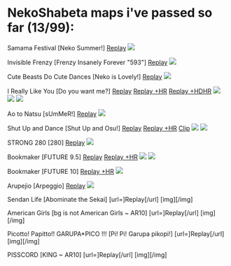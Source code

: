 # NekoShabeta maps i've passed so far (13/99):

Samama Festival [Neko Summer!] [Replay](https://cdn.discordapp.com/attachments/864931946474897429/864932225883963392/replay.osr) 
![](https://cdn.discordapp.com/attachments/864931946474897429/864932239037300756/screenshot.jpg)


Invisible Frenzy [Frenzy Insanely Forever "593"] [Replay](https://cdn.discordapp.com/attachments/864931946474897429/864933013775187998/replay.osr) 
![](https://cdn.discordapp.com/attachments/864931946474897429/864933018309230642/screenshot.jpg)


Cute Beasts Do Cute Dances [Neko is Lovely!] [Replay](https://cdn.discordapp.com/attachments/864931946474897429/864941739344789514/replay.osr)
![](https://cdn.discordapp.com/attachments/864931946474897429/864941745124540447/screenshot.jpg)


I Really Like You [Do you want me?] [Replay](https://cdn.discordapp.com/attachments/864931946474897429/864946022136021002/replay.osr) [Replay +HR](https://cdn.discordapp.com/attachments/864931946474897429/866029785448841276/replay_HR.osr) [Replay +HDHR](https://cdn.discordapp.com/attachments/864931946474897429/866029880781307914/replay_HDHR.osr)
![](https://cdn.discordapp.com/attachments/864931946474897429/864946029514457098/screenshot.jpg)
![](https://cdn.discordapp.com/attachments/864931946474897429/866029787603927060/screenshot_HR.jpg)
![](https://cdn.discordapp.com/attachments/864931946474897429/866029886145036308/screenshot_HDHR.jpg)


Ao to Natsu [sUmMeR!] [Replay](https://cdn.discordapp.com/attachments/864931946474897429/864947908666851377/replay.osr)
![](https://cdn.discordapp.com/attachments/864931946474897429/864947911804715018/screenshot.jpg)


Shut Up and Dance [Shut Up and Osu!] [Replay](https://cdn.discordapp.com/attachments/864931946474897429/865277221598265394/replay.osr) [Replay +HR](https://cdn.discordapp.com/attachments/864931946474897429/866030190357118996/replay_HR.osr) [Clip](https://www.youtube.com/watch?v=yfn7eeWHD6g)
![](https://cdn.discordapp.com/attachments/864931946474897429/865277223702888508/screenshot.jpg)
![](https://cdn.discordapp.com/attachments/864931946474897429/866030192378904637/screenshot_HR.jpg)


STRONG 280 [280] [Replay](https://cdn.discordapp.com/attachments/864931946474897429/866026342566068234/replay.osr)
![](https://cdn.discordapp.com/attachments/864931946474897429/866026346534142002/screenshot.jpg)


Bookmaker [FUTURE 9.5] [Replay](https://cdn.discordapp.com/attachments/864931946474897429/866028332771311636/replay.osr) [Replay +HR](https://cdn.discordapp.com/attachments/864931946474897429/866028361192046642/replay_HR.osr)
![](https://cdn.discordapp.com/attachments/864931946474897429/866028335804317706/screenshot.jpg)
![](https://cdn.discordapp.com/attachments/864931946474897429/866028368986505236/screenshot_HR.jpg)


Bookmaker [FUTURE 10] [Replay +HR](https://cdn.discordapp.com/attachments/864931946474897429/866029294517616670/replay_HR.osr)
![](https://cdn.discordapp.com/attachments/864931946474897429/866029300779450408/screenshot_HR.jpg)


Arupejio [Arpeggio] [Replay](https://cdn.discordapp.com/attachments/864931946474897429/866031247138488330/replay.osr)
![](https://cdn.discordapp.com/attachments/864931946474897429/866031250807717908/screenshot.jpg)


Sendan Life [Abominate the Sekai] [url=]Replay[/url]
[img][/img]


American Girls [bg is not American Girls ~ AR10] [url=]Replay[/url]
[img][/img]


Picotto! Papitto!! GARUPA*PICO !!! [Pi! Pi! Garupa pikopi!] [url=]Replay[/url]
[img][/img]


PISSCORD [KING ~ AR10] [url=]Replay[/url]
[img][/img]
